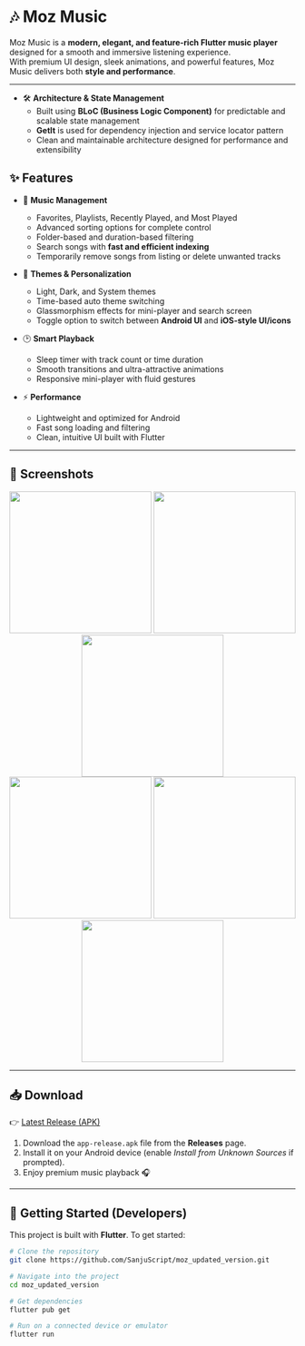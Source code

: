 # 🎶 Moz Music

Moz Music is a **modern, elegant, and feature-rich Flutter music player** designed for a smooth and immersive listening experience.  
With premium UI design, sleek animations, and powerful features, Moz Music delivers both **style and performance**.

---
- 🛠 **Architecture & State Management**
  - Built using **BLoC (Business Logic Component)** for predictable and scalable state management  
  - **GetIt** is used for dependency injection and service locator pattern  
  - Clean and maintainable architecture designed for performance and extensibility
    
## ✨ Features

- 🎵 **Music Management**
  - Favorites, Playlists, Recently Played, and Most Played
  - Advanced sorting options for complete control
  - Folder-based and duration-based filtering
  - Search songs with **fast and efficient indexing**
  - Temporarily remove songs from listing or delete unwanted tracks

- 🌙 **Themes & Personalization**
  - Light, Dark, and System themes
  - Time-based auto theme switching
  - Glassmorphism effects for mini-player and search screen
  - Toggle option to switch between **Android UI** and **iOS-style UI/icons**

- 🕑 **Smart Playback**
  - Sleep timer with track count or time duration
  - Smooth transitions and ultra-attractive animations
  - Responsive mini-player with fluid gestures

- ⚡ **Performance**
  - Lightweight and optimized for Android
  - Fast song loading and filtering
  - Clean, intuitive UI built with Flutter

---

## 📸 Screenshots

<p align="center">
  <img src="https://github.com/user-attachments/assets/b93bb9ad-3b76-4de4-8df1-4b017eb19203" width="250">
  <img src="https://github.com/user-attachments/assets/1521d63c-b615-4b09-b7ed-abba189d8c18" width="250">
  <img src="https://github.com/user-attachments/assets/902881f3-f1b9-4724-8cb8-d9baa66af94c" width="250"><br>
  <img src="https://github.com/user-attachments/assets/bacae0f3-e06c-4241-a843-3f6aa2812364" width="250">
  <img src="https://github.com/user-attachments/assets/8b394632-2ac1-4bb5-923c-01dae597a490" width="250">
  <img src="https://github.com/user-attachments/assets/fea4b5c8-b0ad-41c4-b0ac-7a644d00fa4d" width="250">
</p>

---

## 📥 Download

👉 [Latest Release (APK)](../../releases)  

1. Download the `app-release.apk` file from the **Releases** page.  
2. Install it on your Android device (enable *Install from Unknown Sources* if prompted).  
3. Enjoy premium music playback 🎧  

---

## 🚀 Getting Started (Developers)

This project is built with **Flutter**. To get started:

```bash
# Clone the repository
git clone https://github.com/SanjuScript/moz_updated_version.git

# Navigate into the project
cd moz_updated_version

# Get dependencies
flutter pub get

# Run on a connected device or emulator
flutter run

